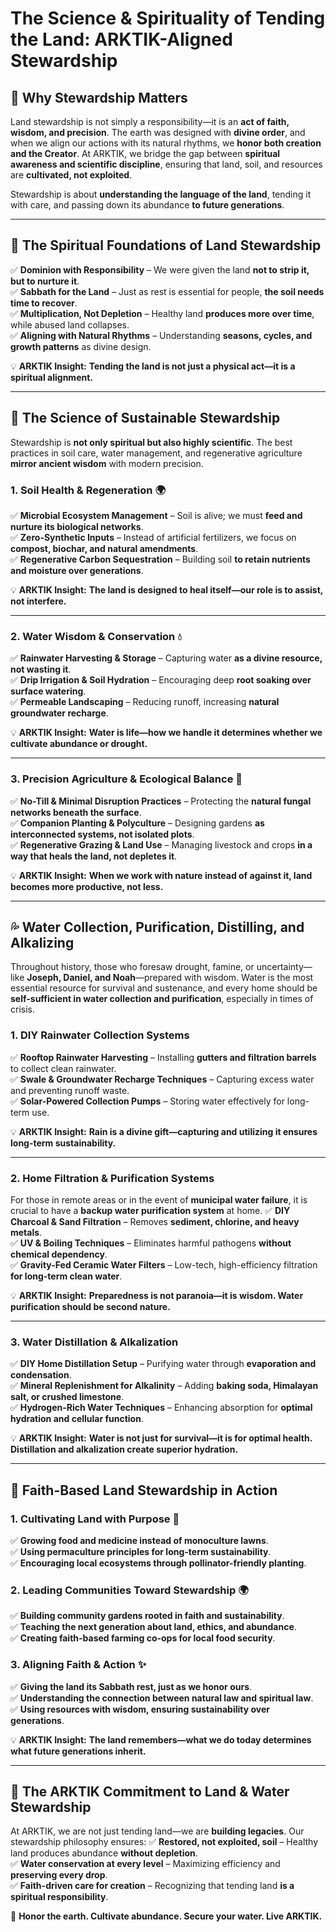 # The Science & Spirituality of Tending the Land: ARKTIK-Aligned Stewardship

## 🌱 **Why Stewardship Matters**
Land stewardship is not simply a responsibility—it is an **act of faith, wisdom, and precision**. The earth was designed with **divine order**, and when we align our actions with its natural rhythms, we **honor both creation and the Creator**. At ARKTIK, we bridge the gap between **spiritual awareness and scientific discipline**, ensuring that land, soil, and resources are **cultivated, not exploited**.

Stewardship is about **understanding the language of the land**, tending it with care, and passing down its abundance **to future generations**.

---

## 📖 **The Spiritual Foundations of Land Stewardship**
✅ **Dominion with Responsibility** – We were given the land **not to strip it, but to nurture it**.  
✅ **Sabbath for the Land** – Just as rest is essential for people, **the soil needs time to recover**.  
✅ **Multiplication, Not Depletion** – Healthy land **produces more over time**, while abused land collapses.  
✅ **Aligning with Natural Rhythms** – Understanding **seasons, cycles, and growth patterns** as divine design.

💡 **ARKTIK Insight:** **Tending the land is not just a physical act—it is a spiritual alignment.**

---

## 🔬 **The Science of Sustainable Stewardship**
Stewardship is **not only spiritual but also highly scientific**. The best practices in soil care, water management, and regenerative agriculture **mirror ancient wisdom** with modern precision.

### **1. Soil Health & Regeneration** 🌍
✅ **Microbial Ecosystem Management** – Soil is alive; we must **feed and nurture its biological networks**.  
✅ **Zero-Synthetic Inputs** – Instead of artificial fertilizers, we focus on **compost, biochar, and natural amendments**.  
✅ **Regenerative Carbon Sequestration** – Building soil **to retain nutrients and moisture over generations**.

💡 **ARKTIK Insight:** **The land is designed to heal itself—our role is to assist, not interfere.**

---

### **2. Water Wisdom & Conservation** 💧
✅ **Rainwater Harvesting & Storage** – Capturing water **as a divine resource, not wasting it**.  
✅ **Drip Irrigation & Soil Hydration** – Encouraging deep **root soaking over surface watering**.  
✅ **Permeable Landscaping** – Reducing runoff, increasing **natural groundwater recharge**.

💡 **ARKTIK Insight:** **Water is life—how we handle it determines whether we cultivate abundance or drought.**

---

### **3. Precision Agriculture & Ecological Balance** 🌾
✅ **No-Till & Minimal Disruption Practices** – Protecting the **natural fungal networks beneath the surface**.  
✅ **Companion Planting & Polyculture** – Designing gardens **as interconnected systems, not isolated plots**.  
✅ **Regenerative Grazing & Land Use** – Managing livestock and crops **in a way that heals the land, not depletes it**.

💡 **ARKTIK Insight:** **When we work with nature instead of against it, land becomes more productive, not less.**

---

## 💦 **Water Collection, Purification, Distilling, and Alkalizing**

Throughout history, those who foresaw drought, famine, or uncertainty—like **Joseph, Daniel, and Noah**—prepared with wisdom. Water is the most essential resource for survival and sustenance, and every home should be **self-sufficient in water collection and purification**, especially in times of crisis.

### **1. DIY Rainwater Collection Systems**
✅ **Rooftop Rainwater Harvesting** – Installing **gutters and filtration barrels** to collect clean rainwater.  
✅ **Swale & Groundwater Recharge Techniques** – Capturing excess water and preventing runoff waste.  
✅ **Solar-Powered Collection Pumps** – Storing water effectively for long-term use.

💡 **ARKTIK Insight:** **Rain is a divine gift—capturing and utilizing it ensures long-term sustainability.**

---

### **2. Home Filtration & Purification Systems**
For those in remote areas or in the event of **municipal water failure**, it is crucial to have a **backup water purification system** at home. 
✅ **DIY Charcoal & Sand Filtration** – Removes **sediment, chlorine, and heavy metals**.  
✅ **UV & Boiling Techniques** – Eliminates harmful pathogens **without chemical dependency**.  
✅ **Gravity-Fed Ceramic Water Filters** – Low-tech, high-efficiency filtration **for long-term clean water**.

💡 **ARKTIK Insight:** **Preparedness is not paranoia—it is wisdom. Water purification should be second nature.**

---

### **3. Water Distillation & Alkalization**
✅ **DIY Home Distillation Setup** – Purifying water through **evaporation and condensation**.  
✅ **Mineral Replenishment for Alkalinity** – Adding **baking soda, Himalayan salt, or crushed limestone**.  
✅ **Hydrogen-Rich Water Techniques** – Enhancing absorption for **optimal hydration and cellular function**.

💡 **ARKTIK Insight:** **Water is not just for survival—it is for optimal health. Distillation and alkalization create superior hydration.**

---

## 🤝 **Faith-Based Land Stewardship in Action**

### **1. Cultivating Land with Purpose** 🌱
✅ **Growing food and medicine instead of monoculture lawns**.  
✅ **Using permaculture principles for long-term sustainability**.  
✅ **Encouraging local ecosystems through pollinator-friendly planting**.

### **2. Leading Communities Toward Stewardship** 🌍
✅ **Building community gardens rooted in faith and sustainability**.  
✅ **Teaching the next generation about land, ethics, and abundance**.  
✅ **Creating faith-based farming co-ops for local food security**.

### **3. Aligning Faith & Action** ✨
✅ **Giving the land its Sabbath rest, just as we honor ours**.  
✅ **Understanding the connection between natural law and spiritual law**.  
✅ **Using resources with wisdom, ensuring sustainability over generations**.

💡 **ARKTIK Insight:** **The land remembers—what we do today determines what future generations inherit.**

---

## 🌿 **The ARKTIK Commitment to Land & Water Stewardship**
At ARKTIK, we are not just tending land—we are **building legacies**. Our stewardship philosophy ensures:
✅ **Restored, not exploited, soil** – Healthy land produces abundance **without depletion**.  
✅ **Water conservation at every level** – Maximizing efficiency and **preserving every drop**.  
✅ **Faith-driven care for creation** – Recognizing that tending land **is a spiritual responsibility**.

🌱 **Honor the earth. Cultivate abundance. Secure your water. Live ARKTIK.**

